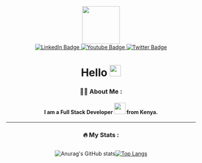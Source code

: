 <div id="header" align="center">
  <img src="https://media.giphy.com/media/M9gbBd9nbDrOTu1Mqx/giphy.gif" width="100"/>
</div>
<div id="badges"align="center">
  <a href="https://www.linkedin.com/in/kevin-malomba/" target="blank">
    <img src="https://img.shields.io/badge/LinkedIn-blue?style=for-the-badge&logo=linkedin&logoColor=white" alt="LinkedIn Badge"/>
  </a>
  <a href="https://www.youtube.com/channel/UCGK3Zydi0OL4btG0SiHTkNg" target="blank">
    <img src="https://img.shields.io/badge/YouTube-red?style=for-the-badge&logo=youtube&logoColor=white" alt="Youtube Badge"/>
  </a>
  <a href="https://twitter.com/kmalomba" target="blank">
    <img src="https://img.shields.io/badge/Twitter-blue?style=for-the-badge&logo=twitter&logoColor=white" alt="Twitter Badge"/>
  </a>
</div>
<div align="center">
<img src="https://komarev.com/ghpvc/?username=MalombaKevin&style=flat-square&color=blue" alt=""/>
</div>
<div align="center">
<h1>Hello <img src="https://media.giphy.com/media/hvRJCLFzcasrR4ia7z/giphy.gif" width="30px"/></h1>
</div>

<div align="center">


### :man_technologist: About Me :
#### I am a Full Stack Developer <img src="https://media.giphy.com/media/WUlplcMpOCEmTGBtBW/giphy.gif" width="30"> from Kenya.

______
 

### :fire: My Stats :
<div style="display:flex; justify-content:center">

![Anurag's GitHub stats](https://github-readme-stats.vercel.app/api?username=MalombaKevin&show_icons=true&theme=radical)

[![Top Langs](https://github-readme-stats.vercel.app/api/top-langs/?username=MalombaKevin&layout=compact&theme=vision-friendly-dark)](https://github.com/anuraghazra/github-readme-stats)
</div>


